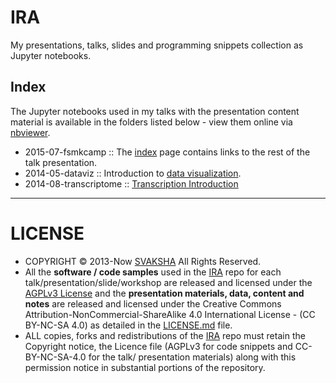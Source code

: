 # IRA

My presentations, talks, slides and programming snippets collection as Jupyter notebooks. 

## Index
The Jupyter notebooks used in my talks with the presentation content material is available in the folders listed below - view them online via [nbviewer](http://nbviewer.ipython.org/github/svaksha/ira/). 

+ 2015-07-fsmkcamp :: The [index](http://nbviewer.ipython.org/github/svaksha/ira/blob/master/2015-07-fsmkcamp/00_index.ipynb) page contains links to the rest of the talk presentation.
+ 2014-05-dataviz :: Introduction to [data visualization](http://nbviewer.ipython.org/github/svaksha/ira/blob/master/2014-05-dataviz/01_DV_IML_intro.ipynb).
+ 2014-08-transcriptome :: [Transcription Introduction](http://nbviewer.ipython.org/github/svaksha/ira/blob/master/2014-08-transcriptome/01_transcriptome_intro.ipynb)

----

# LICENSE
+ COPYRIGHT © 2013-Now [SVAKSHA](http://svaksha.com/pages/Bio) All Rights Reserved. 
+ All the __software / code samples__ used in the [IRA](https://github.com/svaksha/ira/) repo for each talk/presentation/slide/workshop are released and licensed under the [AGPLv3 License](http://www.gnu.org/licenses/agpl.html) and the __presentation materials, data, content and notes__ are released and licensed under the Creative Commons Attribution-NonCommercial-ShareAlike 4.0 International License - (CC BY-NC-SA 4.0) as detailed in the [LICENSE.md](https://github.com/svaksha/ira/blob/master/LICENSE.md) file. 
+ ALL copies, forks and redistributions of the [IRA](https://github.com/svaksha/ira/) repo must retain the Copyright notice, the Licence file (AGPLv3 for code snippets and CC-BY-NC-SA-4.0 for the talk/ presentation materials) along with this permission notice in substantial portions of the repository.

